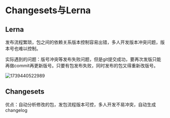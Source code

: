 # Changesets与Lerna

## Lerna

发布流程繁琐，包之间的依赖关系版本控制容易出错，多人开发版本冲突问题，版本号也难以控制。

实际遇到的问题：版号冲突等发布失败问题，但是git提交成功，要再次发版只能再做commit再更新版号。只要有包发布失败，同时发布的包又得重新改版号。

![1739440522989](https://image.antoncook.xyz/picGo/1739440522989.jpg)

## Changesets

优点：自动分析修改的包，发包流程版本可控，多人开发不易冲突，自动生成changelog